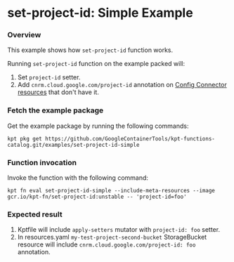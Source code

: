 # set-project-id: Simple Example

### Overview

This example shows how `set-project-id` function works.

Running `set-project-id` function on the example packed will:

1.  Set `project-id` setter.
2.  Add `cnrm.cloud.google.com/project-id` annotation on
    [Config Connector resources](https://cloud.google.com/config-connector/docs/reference/overview)
    that don't have it.

### Fetch the example package

Get the example package by running the following commands:

```shell
kpt pkg get https://github.com/GoogleContainerTools/kpt-functions-catalog.git/examples/set-project-id-simple
```

### Function invocation

Invoke the function with the following command:

```shell
kpt fn eval set-project-id-simple --include-meta-resources --image gcr.io/kpt-fn/set-project-id:unstable -- 'project-id=foo'
```

### Expected result

1.  Kptfile will include `apply-setters` mutator with `project-id: foo` setter.
2.  In resources.yaml `my-test-project-second-bucket` StorageBucket resource
    will include `cnrm.cloud.google.com/project-id: foo` annotation.

[`set-project-id`]: https://catalog.kpt.dev/set-project-id/v0.1/

